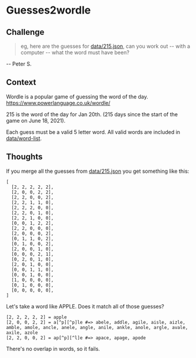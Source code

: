 # Guesses2wordle


## Challenge

> eg, here are the guesses for [data/215.json](data/215.json), can you work out -- with a computer -- what the word must have been?

-- Peter S.

## Context

Wordle is a popular game of guessing the word of the day.  https://www.powerlanguage.co.uk/wordle/

215 is the word of the day for Jan 20th. (215 days since the start of the game on June 18, 2021).  

Each guess must be a valid 5 letter word.  All valid words are included in [data/word-list](data/word-list).

## Thoughts

If you merge all the guesses from [data/215.json](data/215.json) you get something like this:
```
[
  [2, 2, 2, 2, 2],
  [2, 0, 0, 2, 2],
  [2, 2, 0, 0, 2],
  [2, 2, 1, 1, 0],
  [2, 2, 2, 0, 0],
  [2, 2, 0, 1, 0],
  [2, 2, 1, 0, 0],
  [0, 0, 1, 2, 2],
  [2, 2, 0, 0, 0],
  [2, 0, 0, 0, 2],
  [0, 1, 1, 0, 2],
  [0, 1, 0, 0, 2],
  [2, 0, 0, 1, 0],
  [0, 0, 0, 2, 1],
  [0, 2, 0, 1, 0],
  [2, 0, 1, 0, 0],
  [0, 0, 1, 1, 0],
  [0, 0, 1, 0, 0],
  [1, 0, 0, 0, 0],
  [0, 1, 0, 0, 0],
  [0, 0, 0, 0, 0],
]
```

Let's take a word like APPLE.  Does it match all of those guesses?
```
[2, 2, 2, 2, 2] = apple
[2, 0, 0, 2, 2] = a[^p][^p]le #=> abele, addle, agile, aisle, aizle, amble, amole, ancle, anele, angle, anile, ankle, anole, argle, avale, axile, azole
[2, 2, 0, 0, 2] = ap[^p][^l]e #=> apace, apage, apode
```

There's no overlap in words, so it fails.
